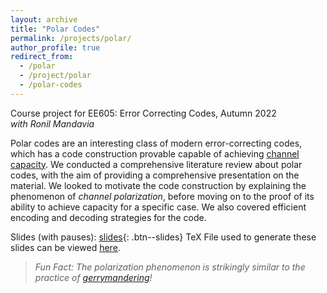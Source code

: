 ```yaml
---
layout: archive
title: "Polar Codes"
permalink: /projects/polar/
author_profile: true
redirect_from:
  - /polar
  - /project/polar
  - /polar-codes
---
```


Course project for EE605: Error Correcting Codes, Autumn 2022  
*with Ronil Mandavia*   

Polar codes are an interesting class of modern error-correcting codes, which has a code construction provable capable of achieving [channel capacity](https://en.wikipedia.org/wiki/Noisy-channel_coding_theorem). We conducted a comprehensive literature review about polar codes, with the aim of providing a comprehensive presentation on the material. We looked to motivate the code construction by explaining the phenomenon of _channel polarization_, before moving on to the proof of its ability to achieve capacity for a specific case. We also covered efficient encoding and decoding strategies for the code.  

Slides (with pauses): [slides](/files/Polar_Codes.pdf){: .btn--slides} 
TeX File used to generate these slides can be viewed [here](https://github.com/Aayush2003/Polar-Codes/tree/main/TeX).

> *Fun Fact: The polarization phenomenon is strikingly similar to the practice of [gerrymandering](https://en.wikipedia.org/wiki/Gerrymandering)!*
